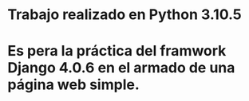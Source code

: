 # Trabajo realizado en Python 3.10.5

# Es pera la práctica del framwork Django 4.0.6 en el armado de una página web simple.
